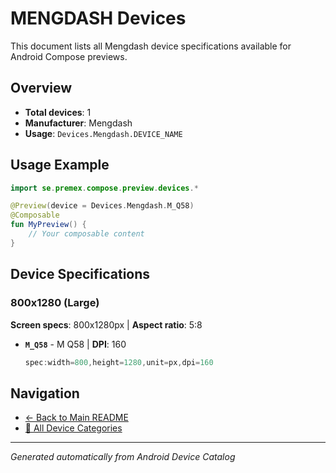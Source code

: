 # MENGDASH Devices

This document lists all Mengdash device specifications available for Android Compose previews.

## Overview

- **Total devices**: 1
- **Manufacturer**: Mengdash
- **Usage**: `Devices.Mengdash.DEVICE_NAME`

## Usage Example

```kotlin
import se.premex.compose.preview.devices.*

@Preview(device = Devices.Mengdash.M_Q58)
@Composable
fun MyPreview() {
    // Your composable content
}
```

## Device Specifications

### 800x1280 (Large)

**Screen specs**: 800x1280px | **Aspect ratio**: 5:8

- **`M_Q58`** - M Q58 | **DPI**: 160
  ```kotlin
  spec:width=800,height=1280,unit=px,dpi=160
  ```

## Navigation

- [← Back to Main README](../../README.md)
- [📱 All Device Categories](../README.md)

---
*Generated automatically from Android Device Catalog*
